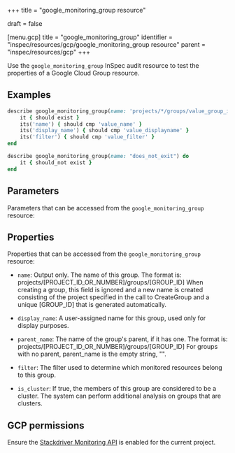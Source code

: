+++
title = "google_monitoring_group resource"

draft = false



[menu.gcp]
title = "google_monitoring_group"
identifier = "inspec/resources/gcp/google_monitoring_group resource"
parent = "inspec/resources/gcp"
+++

Use the `google_monitoring_group` InSpec audit resource to test the properties of a Google Cloud Group resource.

## Examples

```ruby
describe google_monitoring_group(name: 'projects/*/groups/value_group_id') do
	it { should exist }
	its('name') { should cmp 'value_name' }
	its('display_name') { should cmp 'value_displayname' }
	its('filter') { should cmp 'value_filter' }
end

describe google_monitoring_group(name: "does_not_exit") do
	it { should_not exist }
end
```

## Parameters

Parameters that can be accessed from the `google_monitoring_group` resource:

## Properties

Properties that can be accessed from the `google_monitoring_group` resource:


  * `name`: Output only. The name of this group. The format is: projects/[PROJECT_ID_OR_NUMBER]/groups/[GROUP_ID] When creating a group, this field is ignored and a new name is created consisting of the project specified in the call to CreateGroup and a unique [GROUP_ID] that is generated automatically.

  * `display_name`: A user-assigned name for this group, used only for display purposes.

  * `parent_name`: The name of the group's parent, if it has one. The format is: projects/[PROJECT_ID_OR_NUMBER]/groups/[GROUP_ID] For groups with no parent, parent_name is the empty string, "".

  * `filter`: The filter used to determine which monitored resources belong to this group.

  * `is_cluster`: If true, the members of this group are considered to be a cluster. The system can perform additional analysis on groups that are clusters.


## GCP permissions

Ensure the [Stackdriver Monitoring API](https://console.cloud.google.com/apis/library/monitoring.googleapis.com/) is enabled for the current project.
